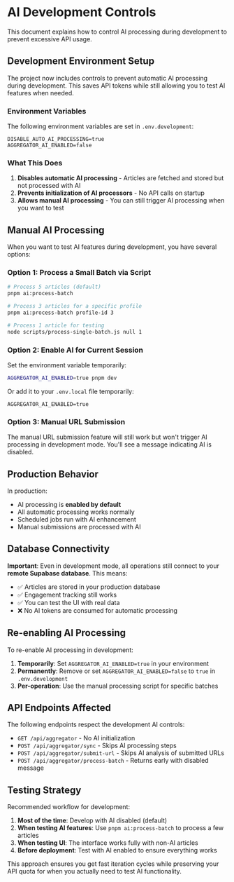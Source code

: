 # AI Development Controls

This document explains how to control AI processing during development to prevent excessive API usage.

## Development Environment Setup

The project now includes controls to prevent automatic AI processing during development. This saves API tokens while still allowing you to test AI features when needed.

### Environment Variables

The following environment variables are set in `.env.development`:

```
DISABLE_AUTO_AI_PROCESSING=true
AGGREGATOR_AI_ENABLED=false
```

### What This Does

1. **Disables automatic AI processing** - Articles are fetched and stored but not processed with AI
2. **Prevents initialization of AI processors** - No API calls on startup
3. **Allows manual AI processing** - You can still trigger AI processing when you want to test

## Manual AI Processing

When you want to test AI features during development, you have several options:

### Option 1: Process a Small Batch via Script

```bash
# Process 5 articles (default)
pnpm ai:process-batch

# Process 3 articles for a specific profile
pnpm ai:process-batch profile-id 3

# Process 1 article for testing
node scripts/process-single-batch.js null 1
```

### Option 2: Enable AI for Current Session

Set the environment variable temporarily:

```bash
AGGREGATOR_AI_ENABLED=true pnpm dev
```

Or add it to your `.env.local` file temporarily:
```
AGGREGATOR_AI_ENABLED=true
```

### Option 3: Manual URL Submission

The manual URL submission feature will still work but won't trigger AI processing in development mode. You'll see a message indicating AI is disabled.

## Production Behavior

In production:
- AI processing is **enabled by default**
- All automatic processing works normally
- Scheduled jobs run with AI enhancement
- Manual submissions are processed with AI

## Database Connectivity

**Important**: Even in development mode, all operations still connect to your **remote Supabase database**. This means:

- ✅ Articles are stored in your production database
- ✅ Engagement tracking still works
- ✅ You can test the UI with real data
- ❌ No AI tokens are consumed for automatic processing

## Re-enabling AI Processing

To re-enable AI processing in development:

1. **Temporarily**: Set `AGGREGATOR_AI_ENABLED=true` in your environment
2. **Permanently**: Remove or set `AGGREGATOR_AI_ENABLED=false` to `true` in `.env.development`
3. **Per-operation**: Use the manual processing script for specific batches

## API Endpoints Affected

The following endpoints respect the development AI controls:

- `GET /api/aggregator` - No AI initialization
- `POST /api/aggregator/sync` - Skips AI processing steps
- `POST /api/aggregator/submit-url` - Skips AI analysis of submitted URLs
- `POST /api/aggregator/process-batch` - Returns early with disabled message

## Testing Strategy

Recommended workflow for development:

1. **Most of the time**: Develop with AI disabled (default)
2. **When testing AI features**: Use `pnpm ai:process-batch` to process a few articles
3. **When testing UI**: The interface works fully with non-AI articles
4. **Before deployment**: Test with AI enabled to ensure everything works

This approach ensures you get fast iteration cycles while preserving your API quota for when you actually need to test AI functionality.